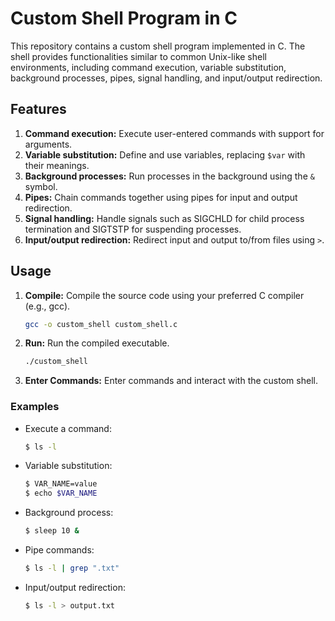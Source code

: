 # Custom Shell Program in C

This repository contains a custom shell program implemented in C. The shell provides functionalities similar to common Unix-like shell environments, including command execution, variable substitution, background processes, pipes, signal handling, and input/output redirection.

## Features

1. **Command execution:** Execute user-entered commands with support for arguments.
2. **Variable substitution:** Define and use variables, replacing `$var` with their meanings.
3. **Background processes:** Run processes in the background using the `&` symbol.
4. **Pipes:** Chain commands together using pipes for input and output redirection.
5. **Signal handling:** Handle signals such as SIGCHLD for child process termination and SIGTSTP for suspending processes.
6. **Input/output redirection:** Redirect input and output to/from files using `>`.

## Usage

1. **Compile:** Compile the source code using your preferred C compiler (e.g., gcc).
   ```bash
   gcc -o custom_shell custom_shell.c
   ```
2. **Run:** Run the compiled executable.
   ```bash
   ./custom_shell
   ```
3. **Enter Commands:** Enter commands and interact with the custom shell.

### Examples

- Execute a command:
  ```bash
  $ ls -l
  ```

- Variable substitution:
  ```bash
  $ VAR_NAME=value
  $ echo $VAR_NAME
  ```

- Background process:
  ```bash
  $ sleep 10 &
  ```

- Pipe commands:
  ```bash
  $ ls -l | grep ".txt"
  ```

- Input/output redirection:
  ```bash
  $ ls -l > output.txt
  ```

